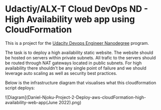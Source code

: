 # Udactiy/ALX-T Cloud DevOps ND - High Availability web app using CloudFormation

This is a project for the [Udacity Devops Engineer Nanodegree](https://eu.udacity.com/course/cloud-dev-ops-nanodegree--nd9991) program.

The task is to deploy a high availability static website. The website should be hosted on servers within private subnets. All trafic to the servers should be routed through NAT gateways located in public subnets.
For high availability there shouldn't be any single point of failure and we should leverage auto scaling as well as security best practices.

Below is the infrastructure diagram that visualises what this cloudformation script deploys:

![Diagram](Daniel-Njoku-Project-2-Deploy-aws-cloudFormation-high-availability-web-app(June 2022).png)